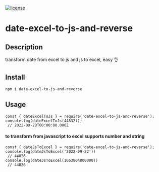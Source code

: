 [![license](https://img.shields.io/badge/license-MIT%20License-blue.svg)](https://github.com/marcuxo/date-excel-to-js-and-reverse/blob/main/LICENSE)

# date-excel-to-js-and-reverse

## Description
transform date from excel to js and js to excel, easy 👌

## Install
```node
npm i date-excel-to-js-and-reverse
```

## Usage
```node
const { dateExcelToJs } = require('date-excel-to-js-and-reverse');
console.log(dateExcelToJs(44832));
 // 2022-09-28T00:00:00.000Z
```

#### to transform from javascript to excel supports number and string

```node
const { dateJsToExcel } = require('date-excel-to-js-and-reverse');
console.log(dateJsToExcel('2022-09-22'))
 // 44826
console.log(dateJsToExcel(1663804800000))
 // 44826
```

